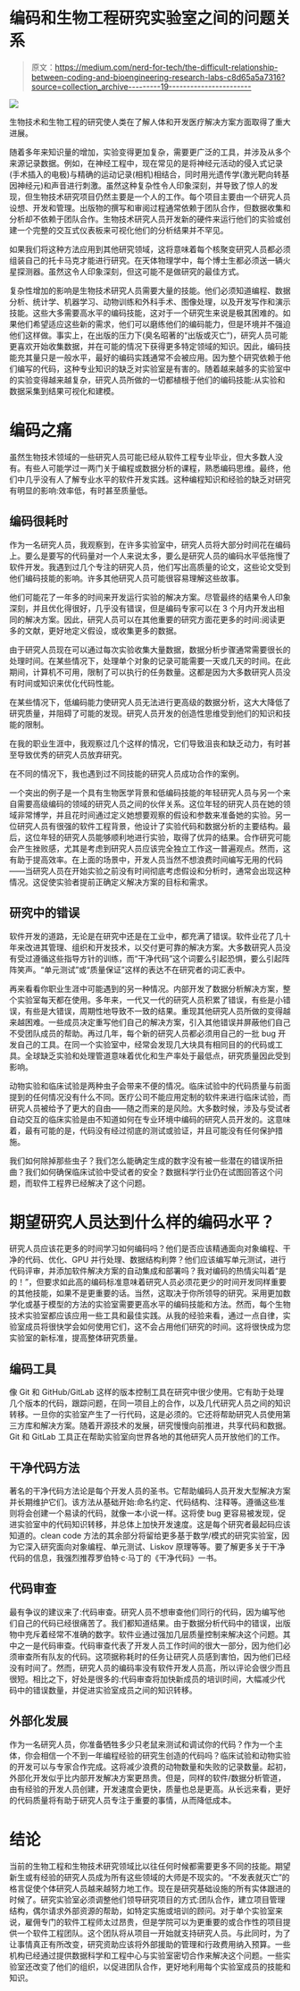 # 编码和生物工程研究实验室之间的问题关系

> 原文：<https://medium.com/nerd-for-tech/the-difficult-relationship-between-coding-and-bioengineering-research-labs-c8d65a5a7316?source=collection_archive---------19----------------------->

![](img/3e8fbd7d8344ebf31dc123f4409096d7.png)

生物技术和生物工程的研究使人类在了解人体和开发医疗解决方案方面取得了重大进展。

随着多年来知识量的增加，实验变得更加复杂，需要更广泛的工具，并涉及从多个来源记录数据。例如，在神经工程中，现在常见的是将神经元活动的侵入式记录(手术插入的电极)与精确的运动记录(相机)相结合，同时用光遗传学(激光靶向转基因神经元)和声音进行刺激。虽然这种复杂性令人印象深刻，并导致了惊人的发现，但生物技术研究项目仍然主要是一个人的工作。每个项目主要由一个研究人员设想、开发和管理。出版物的撰写和审阅过程通常依赖于团队合作，但数据收集和分析却不依赖于团队合作。生物技术研究人员开发新的硬件来运行他们的实验或创建一个完整的交互式仪表板来可视化他们的分析结果并不罕见。

如果我们将这种方法应用到其他研究领域，这将意味着每个核聚变研究人员都必须组装自己的托卡马克才能进行研究。在天体物理学中，每个博士生都必须送一辆火星探测器。虽然这令人印象深刻，但这可能不是做研究的最佳方式。

复杂性增加的影响是生物技术研究人员需要大量的技能。他们必须知道编程、数据分析、统计学、机器学习、动物训练和外科手术、图像处理，以及开发写作和演示技能。这些大多需要高水平的编码技能，这对于一个研究生来说是极其困难的。如果他们希望适应这些新的需求，他们可以磨练他们的编码能力，但是环境并不强迫他们这样做。事实上，在出版的压力下(臭名昭著的“出版或灭亡”)，研究人员可能更喜欢开始收集数据，并在可能的情况下获得更多特定领域的知识。因此，编码技能充其量只是一般水平，最好的编码实践通常不会被应用。因为整个研究依赖于他们编写的代码，这种专业知识的缺乏对实验室是有害的。随着越来越多的实验室中的实验变得越来越复杂，研究人员所做的一切都植根于他们的编码技能:从实验和数据采集到结果可视化和建模。

# 编码之痛

虽然生物技术领域的一些研究人员可能已经从软件工程专业毕业，但大多数人没有。有些人可能学过一两门关于编程或数据分析的课程，熟悉编码思维。最终，他们中几乎没有人了解专业水平的软件开发实践。这种编程知识和经验的缺乏对研究有明显的影响:效率低，有时甚至质量低。

## 编码很耗时

作为一名研究人员，我观察到，在许多实验室中，研究人员将大部分时间花在编码上。要么是要写的代码量对一个人来说太多，要么是研究人员的编码水平低拖慢了软件开发。我遇到过几个专注的研究人员，他们写出高质量的论文，这些论文受到他们编码技能的影响。许多其他研究人员可能很容易理解这些故事。

他们可能花了一年多的时间来开发运行实验的解决方案。尽管最终的结果令人印象深刻，并且优化得很好，几乎没有错误，但是编码专家可以在 3 个月内开发出相同的解决方案。因此，研究人员可以在其他重要的研究方面花更多的时间:阅读更多的文献，更好地定义假设，或收集更多的数据。

由于研究人员现在可以通过每次实验收集大量数据，数据分析步骤通常需要很长的处理时间。在某些情况下，处理单个对象的记录可能需要一天或几天的时间。在此期间，计算机不可用，限制了可以执行的任务数量。这都是因为大多数研究人员没有时间或知识来优化代码性能。

在某些情况下，低编码能力使研究人员无法进行更高级的数据分析，这大大降低了研究质量，并阻碍了可能的发现。研究人员开发的创造性思维受到他们的知识和技能的限制。

在我的职业生涯中，我观察过几个这样的情况，它们导致沮丧和缺乏动力，有时甚至导致优秀的研究人员放弃研究。

在不同的情况下，我也遇到过不同技能的研究人员成功合作的案例。

一个突出的例子是一个具有生物医学背景和低编码技能的年轻研究人员与另一个来自需要高级编码的领域的研究人员之间的伙伴关系。这位年轻的研究人员在她的领域非常博学，并且花时间通过定义她想要观察的假设和参数来准备她的实验。另一位研究人员有很强的软件工程背景，他设计了实验代码和数据分析的主要结构。最后，这位年轻的研究人员能够顺利地进行实验，取得了优异的结果。合作研究可能会产生挫败感，尤其是考虑到研究人员应该完全独立工作这一普遍观点。然而，这有助于提高效率。在上面的场景中，开发人员当然不想浪费时间编写无用的代码——当研究人员在开始实验之前没有时间彻底考虑假设和分析时，通常会出现这种情况。这促使实验者提前正确定义解决方案的目标和需求。

## 研究中的错误

软件开发的道路，无论是在研究中还是在工业中，都充满了错误。软件业花了几十年来改进其管理、组织和开发技术，以交付更可靠的解决方案。大多数研究人员没有受过遵循这些指导方针的训练，而“干净代码”这个词要么引起恐惧，要么引起阵阵笑声。“单元测试”或“质量保证”这样的表达不在研究者的词汇表中。

再来看看你职业生涯中可能遇到的另一种情况。内部开发了数据分析解决方案，整个实验室每天都在使用。多年来，一代又一代的研究人员积累了错误，有些是小错误，有些是大错误，周期性地导致不一致的结果。重现其他研究人员所做的变得越来越困难。一些成员决定重写他们自己的解决方案，引入其他错误并屏蔽他们自己不受团队成员的帮助。再过几年，每个新的研究人员都必须用自己的一批 bug 开发自己的工具。在同一个实验室中，经常会发现几大块具有相同目的的代码或工具。全球缺乏实验和处理管道意味着优化和生产率处于最低点，研究质量因此受到影响。

动物实验和临床试验是两种虫子会带来不便的情况。临床试验中的代码质量与前面提到的任何情况没有什么不同。医疗公司不能应用定制的软件来进行临床试验，而研究人员被给予了更大的自由——随之而来的是风险。大多数时候，涉及与受试者自动交互的临床实验是由不知道如何在专业环境中编码的研究人员开发的。这意味着，最有可能的是，代码没有经过彻底的测试或验证，并且可能没有任何保护措施。

我们如何除掉那些虫子？我们怎么能确定生成的数字没有被一些潜在的错误所扭曲？我们如何确保临床试验中受试者的安全？数据科学行业仍在试图回答这个问题，而软件工程界已经解决了这个问题。

# 期望研究人员达到什么样的编码水平？

研究人员应该花更多的时间学习如何编码吗？他们是否应该精通面向对象编程、干净的代码、优化、GPU 并行处理、数据结构利弊？他们应该编写单元测试，进行代码评审，并添加软件解决方案的自动集成和部署吗？我对编码的热情尖叫着“是的！”，但要求如此高的编码标准意味着研究人员必须花更少的时间开发同样重要的其他技能，如果不是更重要的话。当然，这取决于你所领导的研究。采用更加数学化或基于模型的方法的实验室需要更高水平的编码技能和方法。然而，每个生物技术实验室都应该应用一些工具和最佳实践。从我的经验来看，通过一点自律，实验室成员将很快学会如何使用它们，这不会占用他们研究的时间。这将很快成为您实验室的新标准，提高整体研究质量。

## 编码工具

像 Git 和 GitHub/GitLab 这样的版本控制工具在研究中很少使用。它有助于处理几个版本的代码，跟踪问题，在同一项目上的合作，以及几代研究人员之间的知识转移。一旦你的实验室产生了一行代码，这是必须的。它还将帮助研究人员使用第三方库和解决方案。随着开源技术的发展，研究慢慢向前推进，共享代码和数据。Git 和 GitLab 工具正在帮助实验室向世界各地的其他研究人员开放他们的工作。

## 干净代码方法

著名的干净代码方法论是每个开发人员的圣书。它帮助编码人员开发大型解决方案并长期维护它们。该方法从基础开始:命名约定、代码结构、注释等。遵循这些准则将会创建一个易读的代码，就像一本小说一样。这将使 bug 更容易被发现，促进实验室中的代码知识转移，并总体上加快开发速度。这是每个研究者最起码应该知道的。clean code 方法的其余部分将留给更多基于数学/模式的研究实验室，因为它深入研究面向对象编程、单元测试、Liskov 原理等等。要了解更多关于干净代码的信息，我强烈推荐罗伯特·c·马丁的《干净代码》一书。

## 代码审查

最有争议的建议来了:代码审查。研究人员不想审查他们同行的代码，因为编写他们自己的代码已经很痛苦了。我们都知道结果。由于数据分析代码中的错误，出版物中充斥着经常不准确的数字。软件业通过强加几层质量控制来解决这个问题。其中之一是代码审查。代码审查代表了开发人员工作时间的很大一部分，因为他们必须审查所有队友的代码。这项据称耗时的任务让研究人员感到害怕，因为他们已经没有时间了。然而，研究人员的编码率没有软件开发人员高，所以评论会很少而且很短。相比之下，好处是很多的:代码审查将加快新成员的培训时间，大幅减少代码中的错误数量，并促进实验室成员之间的知识转移。

## 外部化发展

作为一名研究人员，你准备牺牲多少只老鼠来测试和调试你的代码？作为一个主体，你会相信一个不到一年编程经验的研究生创造的代码吗？临床试验和动物实验的开发可以与专家合作完成。这将减少浪费的动物数量和失败的记录数量。起初，外部化开发似乎比内部开发解决方案更昂贵。但是，同样的软件/数据分析管道，由有经验的开发人员创建，开发速度会更快，质量也总是更高。从长远来看，更好的代码质量将有助于研究人员专注于重要的事情，从而降低成本。

# 结论

当前的生物工程和生物技术研究领域比以往任何时候都需要更多不同的技能。期望新生或有经验的研究人员成为所有这些领域的大师是不现实的。“不发表就灭亡”的格言促使个体研究人员越来越努力地工作。现在是研究基础设施的所有实体跟进的时候了。研究实验室必须调整他们领导研究项目的方式:团队合作，建立项目管理结构，偶尔请求外部资源的帮助，如特定实施或培训的顾问。对于单个实验室来说，雇佣专门的软件工程师太过昂贵，但是学院可以为更重要的或合作性的项目提供一个软件工程团队。这个团队将从项目一开始就支持研究人员。与此同时，为了让事情真正有所改变，研究资助应该将外部援助的管理和行政费用纳入预算。一些机构已经通过提供数据科学和工程中心与实验室密切合作来解决这个问题。一些实验室还改变了他们的组织，以促进团队合作，更好地利用每个实验室成员的技能和知识。